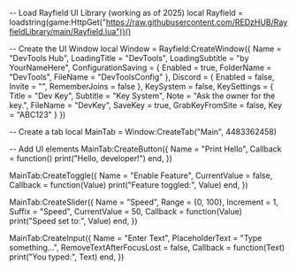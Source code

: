 -- Load Rayfield UI Library (working as of 2025)
local Rayfield = loadstring(game:HttpGet("https://raw.githubusercontent.com/REDzHUB/RayfieldLibrary/main/Rayfield.lua"))()

-- Create the UI Window
local Window = Rayfield:CreateWindow({
   Name = "DevTools Hub",
   LoadingTitle = "DevTools",
   LoadingSubtitle = "by YourNameHere",
   ConfigurationSaving = {
      Enabled = true,
      FolderName = "DevTools",
      FileName = "DevToolsConfig"
   },
   Discord = {
      Enabled = false,
      Invite = "",
      RememberJoins = false
   },
   KeySystem = false,
   KeySettings = {
      Title = "Dev Key",
      Subtitle = "Key System",
      Note = "Ask the owner for the key.",
      FileName = "DevKey",
      SaveKey = true,
      GrabKeyFromSite = false,
      Key = "ABC123"
   }
})

-- Create a tab
local MainTab = Window:CreateTab("Main", 4483362458)

-- Add UI elements
MainTab:CreateButton({
   Name = "Print Hello",
   Callback = function()
      print("Hello, developer!")
   end,
})

MainTab:CreateToggle({
   Name = "Enable Feature",
   CurrentValue = false,
   Callback = function(Value)
      print("Feature toggled:", Value)
   end,
})

MainTab:CreateSlider({
   Name = "Speed",
   Range = {0, 100},
   Increment = 1,
   Suffix = "Speed",
   CurrentValue = 50,
   Callback = function(Value)
      print("Speed set to:", Value)
   end,
})

MainTab:CreateInput({
   Name = "Enter Text",
   PlaceholderText = "Type something...",
   RemoveTextAfterFocusLost = false,
   Callback = function(Text)
      print("You typed:", Text)
   end,
})
